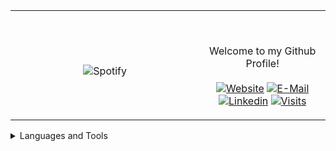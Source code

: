 <table width="100%" align="center"> 
  <tr>
  <td width="60%" align="center">
      
&nbsp; <br> ![Spotify](https://novatorem-two-ruby.vercel.app/api/spotify)

  </td>
  <td width="40%">

  <br><p align="center"> Welcome to my Github Profile! <br><br>
    [![Website](https://img.shields.io/badge/my%20stuff-website-blue?style=flat-square&logo=github)](https://jonathan-r0.github.io)
    [![E-Mail](https://img.shields.io/badge/email-reveal-2a8?style=flat-square&logo=gmail&logoColor=white)](https://mailhide.io/e/OO0HCCzs)
    [![Linkedin](https://img.shields.io/badge/linked-in-369?style=flat-square&logo=linkedin&logoColor=white&color=blue)](https://www.linkedin.com/in/jonathan-rosenblatt-7b38981b4/)
    [![Visits](https://komarev.com/ghpvc/?username=Jonathan-R0&logo=GitHub&label=github%20visits&color=336699&logoColor=white&style=flat-square)](https://github.com/Jonathan-R0)
  </p>
  </td>
</table>



<details>
<summary>Languages and Tools</summary>
  <pre> 
  <table align="center" cellpadding="0" cellspacing="0" border="0">
  <td align="center">
    <img src="http://img.shields.io/badge/-C-A8B9CC?style=flat-square&logo=c&logoColor=ffffff" alt="C">
  </td>
  <td align="center">
    <img src="https://img.shields.io/badge/C++-blue.svg?style=flat-square&logo=c%2B%2B" alt="C++">
  </td>
  <td align="center">
    <img src="https://img.shields.io/badge/-Git-%23F05032?style=flat-square&logo=git&logoColor=%23ffffff" alt="Git">
  </td>
  <td align="center">
    <img src="https://img.shields.io/badge/-GitHub-181717?style=flat-square&logo=github" alt="Github">
  </td>
  <td align="center">
    <img src="http://img.shields.io/badge/-Vim-007ACC?style=flat-square&logo=vim&logoColor=#019833" alt="Vim">
  </td>
  <td align="center">
    <img src="http://img.shields.io/badge/-Python-3776AB?style=flat-square&logo=python&logoColor=ffffff" alt="Python">
  </td>
  </table>
  <table align="center" cellpadding="0" cellspacing="0" border="0">
  <td align="center">
    <img src="http://img.shields.io/badge/-Java-5B4638?style=flat-square&logo=java&logoColor=ffffff" alt="Java">
  </td>
  <td align="center">
    <img src="http://img.shields.io/badge/-Linux-A8B9CC?style=flat-square&logo=Linux&logoColor=ffffff" alt="Linux">
  </td>
  <td align="center">
    <img src="https://img.shields.io/badge/-HTML5-%23E44D27?style=flat-square&logo=html5&logoColor=ffffff" alt="HTML">
  </td>
  <td align="center">
    <img src="https://img.shields.io/badge/-Markdown-000000?style=flat-square&logo=markdown" alt="Markdown">
  </td>
  <td align="center">
    <img src="http://img.shields.io/badge/-VS%20Code-007ACC?style=flat-square&logo=visual-studio-code&logoColor=ffffff" alt="VS-Code">
  </td>
  <td align="center">
    <img src="http://img.shields.io/badge/-TypeScript-A8B9CC?style=flat-square&logo=typescript&logoColor=ffffff" alt="TypeScript">
  </td>
  </table>
  </pre>
</details>

[//]: <> (The `&nbsp;` is to have Aphelion take up more space)
